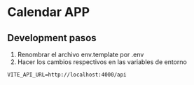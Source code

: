 # Calendar APP

## Development pasos

1. Renombrar el archivo env.template por .env
2. Hacer los cambios respectivos en las variables de entorno

```
VITE_API_URL=http://localhost:4000/api

```
